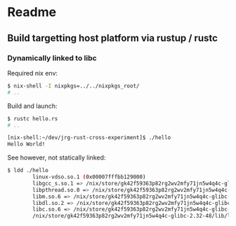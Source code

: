 Readme
======

## Build targetting host platform via rustup / rustc

### Dynamically linked to libc

Required nix env:

```bash
$ nix-shell -I nixpkgs=../../nixpkgs_root/
# ..
```

Build and launch:

```bash
$ rustc hello.rs
# ..

[nix-shell:~/dev/jrg-rust-cross-experiment]$ ./hello
Hello World!
```

See however, not statically linked:

```bash
$ ldd ./hello
        linux-vdso.so.1 (0x00007fffbb129000)
        libgcc_s.so.1 => /nix/store/gk42f59363p82rg2wv2mfy71jn5w4q4c-glibc-2.32-48/lib/libgcc_s.so.1 (0x00007f8f2bcff000)
        libpthread.so.0 => /nix/store/gk42f59363p82rg2wv2mfy71jn5w4q4c-glibc-2.32-48/lib/libpthread.so.0 (0x00007f8f2bcde000)
        libm.so.6 => /nix/store/gk42f59363p82rg2wv2mfy71jn5w4q4c-glibc-2.32-48/lib/libm.so.6 (0x00007f8f2bb9b000)
        libdl.so.2 => /nix/store/gk42f59363p82rg2wv2mfy71jn5w4q4c-glibc-2.32-48/lib/libdl.so.2 (0x00007f8f2bb96000)
        libc.so.6 => /nix/store/gk42f59363p82rg2wv2mfy71jn5w4q4c-glibc-2.32-48/lib/libc.so.6 (0x00007f8f2b9d5000)
        /nix/store/gk42f59363p82rg2wv2mfy71jn5w4q4c-glibc-2.32-48/lib/ld-linux-x86-64.so.2 => /nix/store/gk42f59363p82rg2wv2mfy71jn5w4q4c-glibc-2.32-48/lib64/ld-linux-x86-64.so.2 (0x00007f8f2bd68000)
```


